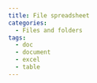 ```yaml
---
title: File spreadsheet
categories:
  - Files and folders
tags:
  - doc
  - document
  - excel
  - table
---
```

